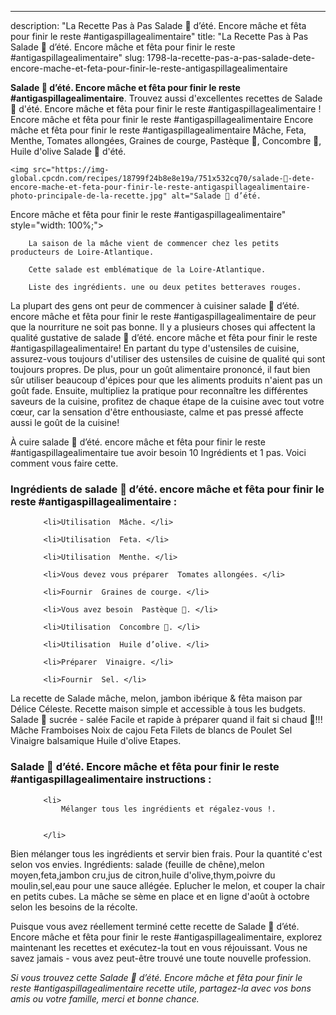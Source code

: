 ---
description: "La Recette Pas à Pas Salade 🥗 d’été. Encore mâche et fêta pour finir le reste #antigaspillagealimentaire"
title: "La Recette Pas à Pas Salade 🥗 d’été. Encore mâche et fêta pour finir le reste #antigaspillagealimentaire"
slug: 1798-la-recette-pas-a-pas-salade-dete-encore-mache-et-feta-pour-finir-le-reste-antigaspillagealimentaire

<p>
	<strong>Salade 🥗 d’été.
Encore mâche et fêta pour finir le reste #antigaspillagealimentaire</strong>. 
	Trouvez aussi d&#39;excellentes recettes de Salade 🥗 d&#39;été. Encore mâche et fêta pour finir le reste #antigaspillagealimentaire ! Encore mâche et fêta pour finir le reste #antigaspillagealimentaire Encore mâche et fêta pour finir le reste #antigaspillagealimentaire Mâche, Feta, Menthe, Tomates allongées, Graines de courge, Pastèque 🍉, Concombre 🥒, Huile d&#39;olive Salade 🥗 d&#39;été.
</p>
<p>
	
	<img src="https://img-global.cpcdn.com/recipes/18799f24b8e8e19a/751x532cq70/salade-🥗-dete-encore-mache-et-feta-pour-finir-le-reste-antigaspillagealimentaire-photo-principale-de-la-recette.jpg" alt="Salade 🥗 d’été.
Encore mâche et fêta pour finir le reste #antigaspillagealimentaire" style="width: 100%;">
	
	
		La saison de la mâche vient de commencer chez les petits producteurs de Loire-Atlantique.
	
		Cette salade est emblématique de la Loire-Atlantique.
	
		Liste des ingrédients. une ou deux petites betteraves rouges.
	
</p>

La plupart des gens ont peur de commencer à cuisiner salade 🥗 d’été.
encore mâche et fêta pour finir le reste #antigaspillagealimentaire de peur que la nourriture ne soit pas bonne. Il y a plusieurs choses qui affectent la qualité gustative de salade 🥗 d’été.
encore mâche et fêta pour finir le reste #antigaspillagealimentaire! En partant du type d'ustensiles de cuisine, assurez-vous toujours d'utiliser des ustensiles de cuisine de qualité qui sont toujours propres. De plus, pour un goût alimentaire prononcé, il faut bien sûr utiliser beaucoup d'épices pour que les aliments produits n'aient pas un goût fade. Ensuite, multipliez la pratique pour reconnaître les différentes saveurs de la cuisine, profitez de chaque étape de la cuisine avec tout votre cœur, car la sensation d'être enthousiaste, calme et pas pressé affecte aussi le goût de la cuisine!

<!--inarticleads1-->

À cuire salade 🥗 d’été.
encore mâche et fêta pour finir le reste #antigaspillagealimentaire tue avoir besoin 10 Ingrédients et 1 pas. Voici comment vous faire cette.

<h3>Ingrédients de salade 🥗 d’été.
encore mâche et fêta pour finir le reste #antigaspillagealimentaire :</h3>

<ol>
	
		<li>Utilisation  Mâche. </li>
	
		<li>Utilisation  Feta. </li>
	
		<li>Utilisation  Menthe. </li>
	
		<li>Vous devez vous préparer  Tomates allongées. </li>
	
		<li>Fournir  Graines de courge. </li>
	
		<li>Vous avez besoin  Pastèque 🍉. </li>
	
		<li>Utilisation  Concombre 🥒. </li>
	
		<li>Utilisation  Huile d’olive. </li>
	
		<li>Préparer  Vinaigre. </li>
	
		<li>Fournir  Sel. </li>
	
</ol>

La recette de Salade mâche, melon, jambon ibérique &amp; fêta maison par Délice Céleste. Recette maison simple et accessible à tous les budgets. Salade 🥗 sucrée - salée Facile et rapide à préparer quand il fait si chaud 🥵!!! Mâche Framboises Noix de cajou Feta Filets de blancs de Poulet Sel Vinaigre balsamique Huile d&#39;olive Etapes. 

<!--inarticleads2-->

<h3>Salade 🥗 d’été.
Encore mâche et fêta pour finir le reste #antigaspillagealimentaire instructions :</h3>

<ol>
	
		<li>
			Mélanger tous les ingrédients et régalez-vous !.
			
			
		</li>
	
</ol>

Bien mélanger tous les ingrédients et servir bien frais. Pour la quantité c&#39;est selon vos envies. Ingrédients: salade (feuille de chêne),melon moyen,feta,jambon cru,jus de citron,huile d&#39;olive,thym,poivre du moulin,sel,eau pour une sauce allégée. Eplucher le melon, et couper la chair en petits cubes. La mâche se sème en place et en ligne d&#39;août à octobre selon les besoins de la récolte. 

<!--inarticleads1-->

<p>
Puisque vous avez réellement terminé cette recette de Salade 🥗 d’été.
Encore mâche et fêta pour finir le reste #antigaspillagealimentaire, explorez maintenant les recettes et exécutez-la tout en vous réjouissant. Vous ne savez jamais - vous avez peut-être trouvé une toute nouvelle profession.
</p>

<p>
<i>Si vous trouvez cette Salade 🥗 d’été.
Encore mâche et fêta pour finir le reste #antigaspillagealimentaire recette utile, partagez-la avec vos bons amis ou votre famille, merci et bonne chance.</i>
</p>
